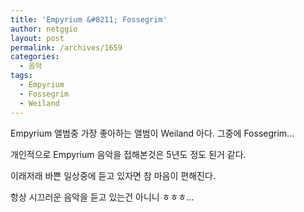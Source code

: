 ```yaml
---
title: 'Empyrium &#8211; Fossegrim'
author: netggio
layout: post
permalink: /archives/1659
categories:
  - 음악
tags:
  - Empyrium
  - Fossegrim
  - Weiland
---
```

  
  
Empyrium 앨범중 가장 좋아하는 앨범이 Weiland 아다. 그중에 Fossegrim&#8230;   
  
개인적으로 Empyrium 음악을 접해본것은 5년도 정도 된거 같다.  
  
이래저래 바쁜 일상중에 듣고 있자면 참 마음이 편해진다.  
  
항상 시끄러운 음악을 듣고 있는건 아니니 ㅎㅎㅎ&#8230;
